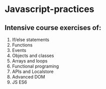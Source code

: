 # Javascript-practices

## Intensive course exercises of:
1. If/else statements
2. Functions
3. Events  
4. Objects and classes  
5. Arrays and loops  
6. Functional programing  
7. APIs and Localstore  
8. Advanced DOM  
9. JS ES6  
